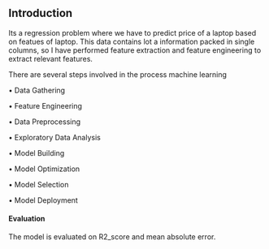 ## Introduction
Its a regression problem where we have to predict price of a laptop based on featues of laptop. This data contains lot a information packed in single columns, so I have performed feature
extraction and feature engineering to extract relevant features.

There are several steps involved in the process machine learning

• Data Gathering

• Feature Engineering

• Data Preprocessing

• Exploratory Data Analysis

• Model Building

• Model Optimization

• Model Selection

• Model Deployment


#### Evaluation
The model is evaluated on R2_score and mean absolute error.
